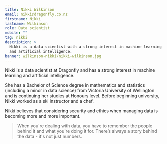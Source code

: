 ```yaml
---
title: Nikki Wilkinson
email: nikki@dragonfly.co.nz
firstname: Nikki
lastname: Wilkinson
role: Data scientist
mobile: ""
tag: nikki
description: >
  Nikki is a data scientist with a strong interest in machine learning
  and artificial intelligence.
banner: wilkinson-nikki/nikki-wilkinson.jpg
---
```


Nikki is a data scientist at Dragonfly and has a strong interest in machine learning
and artificial intelligence.

<!--more-->

She has a Bachelor of Science degree in mathematics and statistics (including a
minor in data science) from Victoria University of Wellington and is continuing
her studies at Honours level. Before beginning university, Nikki worked as a ski
instructor and a chef.

Nikki believes that considering security and ethics when managing data is
becoming more and more important.

> When you're dealing with data, you have to remember the people behind it and
> what you're doing it for. There’s always a story behind the data - it's not just
> numbers.
